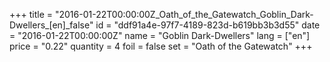 +++
title = "2016-01-22T00:00:00Z_Oath_of_the_Gatewatch_Goblin_Dark-Dwellers_[en]_false"
id = "ddf91a4e-97f7-4189-823d-b619bb3b3d55"
date = "2016-01-22T00:00:00Z"
name = "Goblin Dark-Dwellers"
lang = ["en"]
price = "0.22"
quantity = 4
foil = false
set = "Oath of the Gatewatch"
+++
